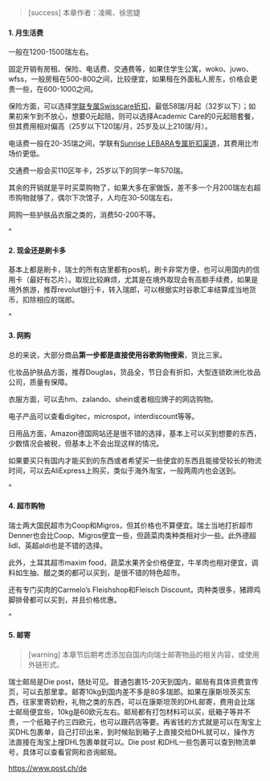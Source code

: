 > [success] 本章作者：凌晞、徐思婕

#### **1. 月生活费**

一般在1200-1500瑞左右。

固定开销有房租、保险、电话费、交通费等，如果住学生公寓，woko、juwo、wfss，一般房租在500-800之间，比较便宜，如果租在外面私人房东，价格会更贵一些，在600-1000之间。

保险方面，可以选择[学联专属Swisscare折扣](https://forum.acssz.org/d/51-swisscarebao-xian-guideline-da-yi-he-xue-lian-zhe-kou)，最低58瑞/月起（32岁以下）；如果初来乍到不放心，想要0元起赔，则可以选择Academic Care的0元起赔套餐，但其费用相对偏高（25岁以下120瑞/月，25岁及以上210瑞/月）。

电话费一般在20-35瑞之间，学联有[Sunrise LEBARA专属折扣渠道](22prepaid电话卡.md)，其费用比市场价更低。

交通费一般会买110区年卡，25岁以下的同学一年570瑞。

其余的开销就是平时买菜购物了，如果大多在家做饭，差不多一个月200瑞左右超市购物就够了，偶尔下次馆子，人均在30-50瑞左右。

网购一些护肤品衣服之类的，消费50-200不等。

^

#### **2. 现金还是刷卡多**

基本上都是刷卡，瑞士的所有店里都有pos机，刷卡非常方便，也可以用国内的信用卡（最好有芯片）。取现比较麻烦，尤其是在境外取现会有高额手续费，如果是境外旅游，推荐revolut银行卡，转入瑞郎，可以根据实时谷歌汇率结算成当地货币，扣除相应的瑞郎。

^

#### **3. 网购**

总的来说，大部分商品**第一步都是直接使用谷歌购物搜索**，货比三家。

化妆品护肤品方面，推荐Douglas，货品全，节日会有折扣，大型连锁欧洲化妆品公司，质量有保障。

衣服方面，可以去hm、zalando、shein或者相应牌子的网店购物。

电子产品可以查看digitec，microspot，interdiscount等等。

日用品方面，Amazon德国网站还是很不错的选择，基本上可以买到想要的东西，少数情况会被税，但基本上不会出现这样的情况。

如果要买只有国内才能买到的东西或者希望买一些便宜的东西且能接受较长的物流时间，可以去AliExpress上购买，类似于海外淘宝，一般两周内也会送到。

^

#### **4. 超市购物**

瑞士两大国民超市为Coop和Migros，但其价格也不算便宜。瑞士当地打折超市Denner也会比Coop、Migros便宜一些，但蔬菜肉类种类相对少一些。此外德超lidl、英超aldi也是不错的选择。

此外，土耳其超市maxim food，蔬菜水果齐全价格便宜，牛羊肉也相对便宜，调料如生抽、醋之类的都可以买到，是很不错的特色超市。

还有专门买肉的Carmelo’s Fleishshop和Fleisch Discount，肉种类很多，猪蹄鸡脚排骨都可以买到，并且价格优惠。

^
#### **5. 邮寄**
> [warning] 本章节后期考虑添加自国内向瑞士邮寄物品的相关内容，或使用外链形式。

瑞士邮局是Die post，随处可见。普通包裹15-20天到国内，邮局有具体资费宣传页，可以去那里拿。邮寄10kg到国内差不多是80多瑞郎。如果在康斯坦茨买东西，往家里寄奶粉，礼物之类的东西，可以在康斯坦茨的DHL邮寄，费用会比瑞士邮局便宜些，10kg是60欧元左右。邮局都有打包材料可以买，纸箱子等并不贵，一个纸箱子约三四欧元，也可以跟药店等要。再省钱的方式就是可以在淘宝上买DHL包裹单，自己打印出来，到时候贴到箱子上直接交给DHL就可以，操作方法直接在淘宝上搜DHL包裹单就可以。Die post 和DHL一些包裹可以查到物流单号，具体可以查看官网和咨询邮局。

<https://www.post.ch/de>